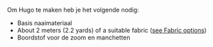 Om Hugo te maken heb je het volgende nodig:

- Basis naaimateriaal
- About 2 meters (2.2 yards) of a suitable fabric ([see Fabric options](/docs/patterns/hugo/fabric))
- Boordstof voor de zoom en manchetten
